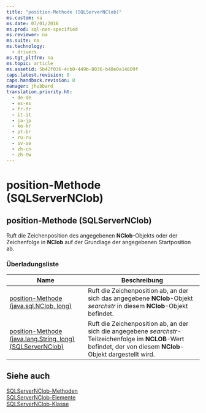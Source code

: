 ```yaml
---
title: "position-Methode (SQLServerNClob)"
ms.custom: na
ms.date: 07/01/2016
ms.prod: sql-non-specified
ms.reviewer: na
ms.suite: na
ms.technology: 
  - drivers
ms.tgt_pltfrm: na
ms.topic: article
ms.assetid: 5b42f036-4cb0-449b-8036-b48e0a14609f
caps.latest.revision: 8
caps.handback.revision: 8
manager: jhubbard
translation.priority.ht: 
  - de-de
  - es-es
  - fr-fr
  - it-it
  - ja-jp
  - ko-kr
  - pt-br
  - ru-ru
  - sv-se
  - zh-cn
  - zh-tw
---
```

# position-Methode (SQLServerNClob)
    
## position\-Methode \(SQLServerNClob\)  
 Ruft die Zeichenposition des angegebenen **NClob**\-Objekts oder der Zeichenfolge in **NClob** auf der Grundlage der angegebenen Startposition ab.  
  
### Überladungsliste  
  
|Name|Beschreibung|  
|----------|------------------|  
|[position-Methode &#40;java.sql.NClob, long&#41;](../content/position-Method--java.sql.NClob--long-.md)|Ruft die Zeichenposition ab, an der sich das angegebene **NClob**\-Objekt *searchstr* in diesem **NClob**\-Objekt befindet.|  
|[position-Methode &#40;java.lang.String, long&#41; &#40;SQLServerNClob&#41;](../content/position-Method--java.lang.String--long---SQLServerNClob-.md)|Ruft die Zeichenposition ab, an der sich die angegebene *searchstr*\-Teilzeichenfolge im **NCLOB**\-Wert befindet, der von diesem **NClob**\-Objekt dargestellt wird.|  
  
## Siehe auch  
 [SQLServerNClob-Methoden](../content/SQLServerNClob-Methods.md)   
 [SQLServerNClob-Elemente](../content/SQLServerNClob-Members.md)   
 [SQLServerNClob-Klasse](../content/SQLServerNClob-Class.md)  
  
  